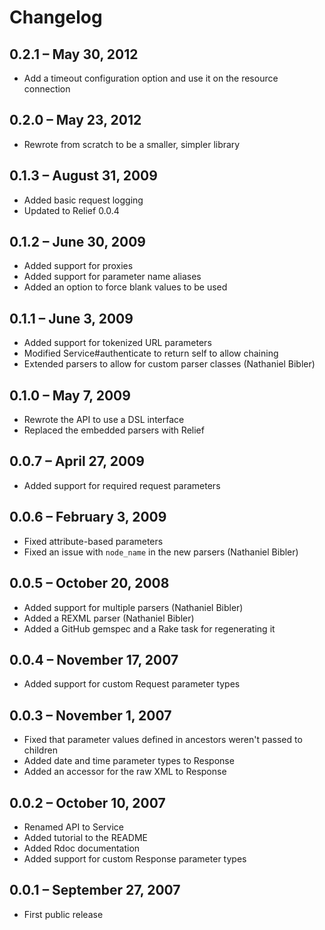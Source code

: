 # Changelog

## 0.2.1 – May 30, 2012

* Add a timeout configuration option and use it on the resource connection

## 0.2.0 – May 23, 2012

* Rewrote from scratch to be a smaller, simpler library

## 0.1.3 – August 31, 2009

* Added basic request logging
* Updated to Relief 0.0.4

## 0.1.2 – June 30, 2009

* Added support for proxies
* Added support for parameter name aliases
* Added an option to force blank values to be used

## 0.1.1 – June 3, 2009

* Added support for tokenized URL parameters
* Modified Service#authenticate to return self to allow chaining
* Extended parsers to allow for custom parser classes (Nathaniel Bibler)

## 0.1.0 – May 7, 2009

* Rewrote the API to use a DSL interface
* Replaced the embedded parsers with Relief

## 0.0.7 – April 27, 2009

* Added support for required request parameters

## 0.0.6 – February 3, 2009

* Fixed attribute-based parameters
* Fixed an issue with `node_name` in the new parsers (Nathaniel Bibler)

## 0.0.5 – October 20, 2008

* Added support for multiple parsers (Nathaniel Bibler)
* Added a REXML parser (Nathaniel Bibler)
* Added a GitHub gemspec and a Rake task for regenerating it

## 0.0.4 – November 17, 2007

* Added support for custom Request parameter types

## 0.0.3 – November 1, 2007

* Fixed that parameter values defined in ancestors weren't passed to children
* Added date and time parameter types to Response
* Added an accessor for the raw XML to Response

## 0.0.2 – October 10, 2007

* Renamed API to Service
* Added tutorial to the README
* Added Rdoc documentation
* Added support for custom Response parameter types

## 0.0.1 – September 27, 2007

* First public release
